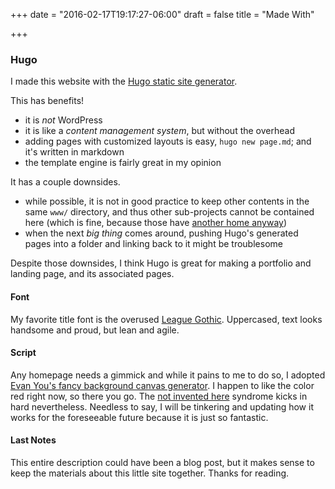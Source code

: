 +++
date = "2016-02-17T19:17:27-06:00"
draft = false
title = "Made With"

+++

### Hugo

I made this website with the [Hugo static site generator](http://gohugo.io).

This has benefits!

- it is *not* WordPress
- it is like a *content management system*, but without the overhead
- adding pages with customized layouts is easy, `hugo new page.md`; and it's written in markdown
- the template engine is fairly great in my opinion

It has a couple downsides.

- while possible, it is not in good practice to keep other contents in the same `www/` directory, and thus other sub-projects cannot be contained here (which is fine, because those have [another home anyway](http://ifupdown.com))
- when the next *big thing* comes around, pushing Hugo's generated pages into a folder and linking back to it might be troublesome

Despite those downsides, I think Hugo is great for making a portfolio and landing page, and its associated pages.

#### Font

My favorite title font is the overused [League Gothic](https://www.theleagueofmoveabletype.com/league-gothic). Uppercased, text looks handsome and proud, but lean and agile.

#### Script

Any homepage needs a gimmick and while it pains to me to do so, I adopted [Evan You's fancy background canvas generator](http://evanyou.me/). I happen to like the color red right now, so there you go. The [not invented here](https://en.wikipedia.org/wiki/Not_invented_here) syndrome kicks in hard nevertheless. Needless to say, I will be tinkering and updating how it works for the foreseeable future because it is just so fantastic.

#### Last Notes

This entire description could have been a blog post, but it makes sense to keep the materials about this little site together. Thanks for reading.
